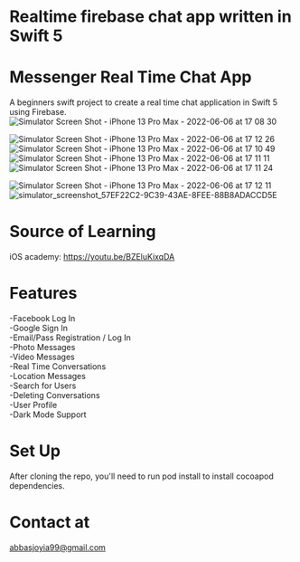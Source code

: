 # Realtime firebase chat app written in Swift 5

# Messenger Real Time Chat App
A beginners swift project to create a real time chat application in Swift 5 using Firebase.
![Simulator Screen Shot - iPhone 13 Pro Max - 2022-06-06 at 17 08 30](https://user-images.githubusercontent.com/27265918/172158344-5e1bd0d3-56b9-474c-82e6-7f5ae8a2fa6e.png)

![Simulator Screen Shot - iPhone 13 Pro Max - 2022-06-06 at 17 12 26](https://user-images.githubusercontent.com/27265918/172158387-03f1da13-22a3-4a4c-91ef-2d7ef382967a.png)
![Simulator Screen Shot - iPhone 13 Pro Max - 2022-06-06 at 17 10 49](https://user-images.githubusercontent.com/27265918/172158590-13333892-b6a6-4d1b-9be8-859fdeab339e.png)
![Simulator Screen Shot - iPhone 13 Pro Max - 2022-06-06 at 17 11 11](https://user-images.githubusercontent.com/27265918/172158603-b2387341-3470-448b-a19b-0fcecef5423d.png)
![Simulator Screen Shot - iPhone 13 Pro Max - 2022-06-06 at 17 11 24](https://user-images.githubusercontent.com/27265918/172158638-4dce9187-5c83-4186-bd49-32601dab5f5e.png)

![Simulator Screen Shot - iPhone 13 Pro Max - 2022-06-06 at 17 12 11](https://user-images.githubusercontent.com/27265918/172158917-8580a9ed-145d-400d-9e5c-a7313a990612.png)
![simulator_screenshot_57EF22C2-9C39-43AE-8FEE-88B8ADACCD5E](https://user-images.githubusercontent.com/27265918/172158959-601c43a1-c99b-4978-896b-1fa76eae0f7c.png)


# Source of Learning
iOS academy: https://youtu.be/BZEluKixqDA

# Features
-Facebook Log In\
-Google Sign In\
-Email/Pass Registration / Log In\
-Photo Messages\
-Video Messages\
-Real Time Conversations\
-Location Messages\
-Search for Users\
-Deleting Conversations\
-User Profile\
-Dark Mode Support

# Set Up
After cloning the repo, you'll need to run pod install to install cocoapod dependencies.

# Contact at 
abbasjoyia99@gmail.com
